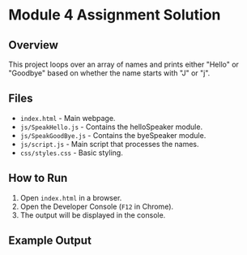 # Module 4 Assignment Solution

## Overview
This project loops over an array of names and prints either "Hello" or "Goodbye" based on whether the name starts with "J" or "j".

## Files
- `index.html` - Main webpage.
- `js/SpeakHello.js` - Contains the helloSpeaker module.
- `js/SpeakGoodBye.js` - Contains the byeSpeaker module.
- `js/script.js` - Main script that processes the names.
- `css/styles.css` - Basic styling.

## How to Run
1. Open `index.html` in a browser.
2. Open the Developer Console (`F12` in Chrome).
3. The output will be displayed in the console.

## Example Output
